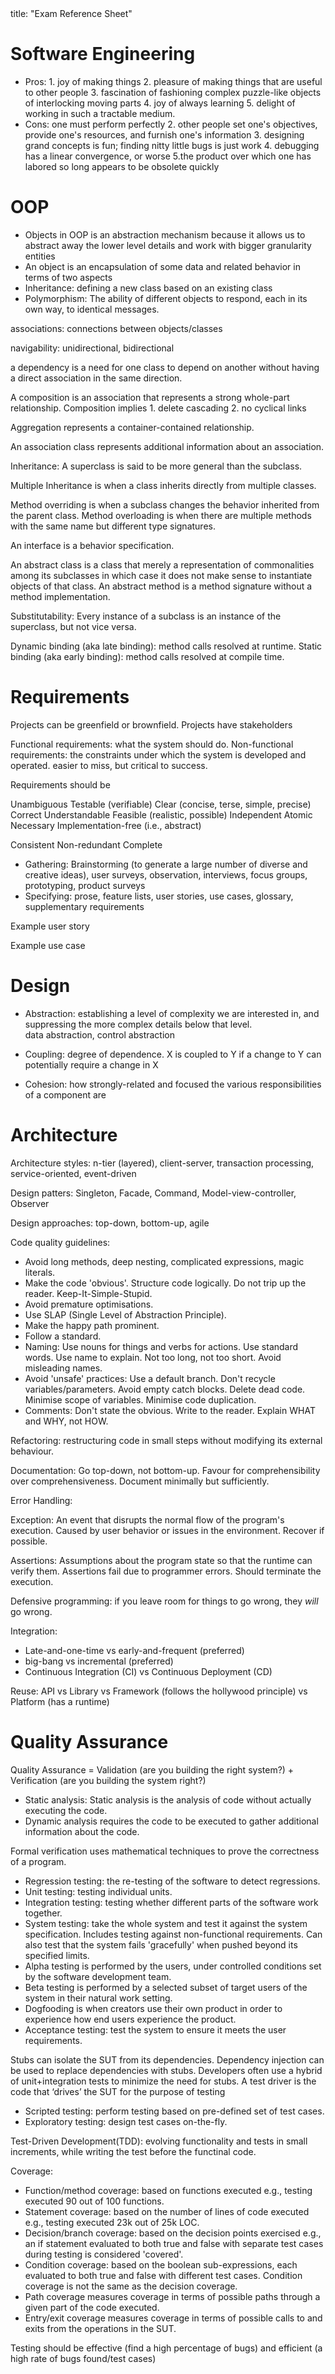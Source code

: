 <frontmatter>
title: "Exam Reference Sheet"
</frontmatter>

<include src="uml-reference-sheet.md#main" />

# Software Engineering

* Pros: 1. joy of making things 2. pleasure of making things that are useful to other people 3. fascination of fashioning complex puzzle-like objects of interlocking moving parts 4. joy of always learning 5. delight of working in such a tractable medium.
* Cons: one must perform perfectly 2. other people set one's objectives, provide one's resources, and furnish one's information 3. designing grand concepts is fun; finding nitty little bugs is just work 4. debugging has a linear convergence, or worse 5.the product over which one has labored so long appears to be obsolete quickly

# OOP

* Objects in OOP is an abstraction mechanism because it allows us to abstract away the lower level details and work with bigger granularity entities
* An object is an encapsulation of some data and related behavior in terms of two aspects
* Inheritance: defining a new class based on an existing class
* Polymorphism: The ability of different objects to respond, each in its own way, to identical messages.

associations: connections between objects/classes

navigability: unidirectional, bidirectional

a dependency is a need for one class to depend on another without having a direct association in the same direction.

A composition is an association that represents a strong whole-part relationship. Composition implies 1. delete cascading 2. no cyclical links

Aggregation represents a container-contained relationship.

An association class represents additional information about an association.

Inheritance: A superclass is said to be more general than the subclass.

Multiple Inheritance is when a class inherits directly from multiple classes.

Method overriding is when a subclass changes the behavior inherited from the parent class.
Method overloading is when there are multiple methods with the same name but different type signatures.

An interface is a behavior specification.

An abstract class is a class that merely a representation of commonalities among its subclasses in which case it does not make sense to instantiate objects of that class. An abstract method is a method signature without a method implementation.

Substitutability: Every instance of a subclass is an instance of the superclass, but not vice versa.

Dynamic binding (aka late binding): method calls resolved at runtime.
Static binding (aka early binding): method calls resolved at compile time.

# Requirements

Projects can be greenfield or brownfield.
Projects have stakeholders

Functional requirements:  what the system should do.
Non-functional requirements: the constraints under which the system is developed and operated. easier to miss, but critical to success.

Requirements should be

Unambiguous
Testable (verifiable)
Clear (concise, terse, simple, precise)
Correct
Understandable
Feasible (realistic, possible)
Independent
Atomic
Necessary
Implementation-free (i.e., abstract)

Consistent
Non-redundant
Complete

* Gathering: Brainstorming (to generate a large number of diverse and creative ideas), user surveys, observation, interviews, focus groups, prototyping, product surveys
* Specifying: prose, feature lists, user stories, use cases, glossary, supplementary requirements

Example user story

Example use case

# Design

* Abstraction: establishing a level of complexity we are interested in, and suppressing the more complex details below that level.<br>
  data abstraction, control abstraction

* Coupling: degree of dependence. X is coupled to Y if a change to Y can potentially require a change in X
* Cohesion: how strongly-related and focused the various responsibilities of a component are

# Architecture

Architecture styles: n-tier (layered), client-server, transaction processing, service-oriented, event-driven

Design patters: Singleton, Facade, Command, Model-view-controller, Observer

Design approaches: top-down, bottom-up, agile

Code quality guidelines:

* Avoid long methods, deep nesting, complicated expressions, magic literals.
* Make the code 'obvious'. Structure code logically. Do not trip up the reader. Keep-It-Simple-Stupid.
* Avoid premature optimisations.
* Use SLAP (Single Level of Abstraction Principle).
* Make the happy path prominent.
* Follow a standard.
* Naming: Use nouns for things and verbs for actions. Use standard words. Use name to explain. Not too long, not too short. Avoid misleading names.
* Avoid 'unsafe' practices: Use a default branch. Don't recycle variables/parameters. Avoid empty catch blocks. Delete dead code. Minimise scope of variables. Minimise code duplication.
* Comments: Don't state the obvious. Write to the reader. Explain WHAT and WHY, not HOW.

Refactoring: restructuring code in small steps without modifying its external behaviour.

Documentation: Go top-down, not bottom-up. Favour for comprehensibility over comprehensiveness. Document minimally but sufficiently.

Error Handling:

Exception: An event that disrupts the normal flow of the program's execution. Caused by user behavior or issues in the environment. Recover if possible.

Assertions: Assumptions about the program state so that the runtime can verify them. Assertions fail due to programmer errors. Should terminate the execution.

Defensive programming: if you leave room for things to go wrong, they _will_ go wrong.

Integration:
* Late-and-one-time vs early-and-frequent (preferred)
* big-bang vs incremental (preferred)
* Continuous Integration (CI) vs Continuous Deployment (CD)

Reuse: API vs Library vs Framework (follows the hollywood principle) vs Platform (has a runtime)


# Quality Assurance

Quality Assurance = Validation (are you building the right system?) + Verification (are you building the system right?)

* Static analysis: Static analysis is the analysis of code without actually executing the code.
* Dynamic analysis requires the code to be executed to gather additional information about the code.

Formal verification uses mathematical techniques to prove the correctness of a program.

* Regression testing: the re-testing of the software to detect regressions.
* Unit testing: testing individual units.
* Integration testing: testing whether different parts of the software work together.
* System testing: take the whole system and test it against the system specification. Includes testing against non-functional requirements. Can also test that the system fails 'gracefully' when pushed beyond its specified limits.
* Alpha testing is performed by the users, under controlled conditions set by the software development team.
* Beta testing is performed by a selected subset of target users of the system in their natural work setting.
* Dogfooding is when creators use their own product in order to experience how end users experience the product.
* Acceptance testing: test the system to ensure it meets the user requirements.

Stubs can isolate the SUT from its dependencies. Dependency injection can be used to replace dependencies with stubs. Developers often use a hybrid of unit+integration tests to minimize the need for stubs.
A test driver is the code that ‘drives’ the SUT for the purpose of testing

* Scripted testing: perform testing based on pre-defined set of test cases.
* Exploratory testing: design test cases on-the-fly.

Test-Driven Development(TDD): evolving functionality and tests in small increments, while writing the test before the functinal code.

Coverage:

* Function/method coverage: based on functions executed e.g., testing executed 90 out of 100 functions.
* Statement coverage: based on the number of lines of code executed e.g., testing executed 23k out of 25k LOC.
* Decision/branch coverage: based on the decision points exercised e.g., an if statement evaluated to both true and false with separate test cases during testing is considered 'covered'.
* Condition coverage: based on the boolean sub-expressions, each evaluated to both true and false with different test cases. Condition coverage is not the same as the decision coverage.
* Path coverage measures coverage in terms of possible paths through a given part of the code executed.
* Entry/exit coverage measures coverage in terms of possible calls to and exits from the operations in the SUT.

Testing should be effective (find a high percentage of bugs) and efficient (a high rate of bugs found/test cases)